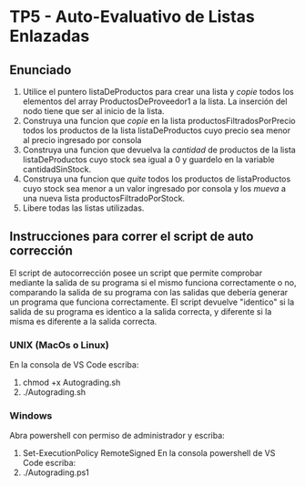 # TP5 - Auto-Evaluativo de Listas Enlazadas

## Enunciado
1. Utilice el puntero listaDeProductos para crear una lista y *copie* todos los elementos del array ProductosDeProveedor1 a la lista. La inserción del nodo tiene que ser al inicio de la lista.
2. Construya una funcion que *copie* en la lista productosFiltradosPorPrecio todos los productos de la lista listaDeProductos cuyo precio sea menor al precio ingresado por consola
3. Construya una funcion que devuelva la *cantidad* de productos de la lista listaDeProductos cuyo stock sea igual a 0 y guardelo en la variable cantidadSinStock.
4. Construya una funcion que *quite* todos los productos de listaProductos cuyo stock sea menor a un valor ingresado por consola y los *mueva* a una nueva lista productosFiltradoPorStock. 
5. Libere todas las listas utilizadas.

## Instrucciones para correr el script de auto corrección
El script de autocorrección posee un script que permite comprobar mediante la salida de su programa si el mismo funciona correctamente o no, comparando la salida de su programa con las salidas que debería generar un programa que funciona correctamente. El script devuelve "identico" si la salida de su programa es identico a la salida correcta, y diferente si la misma es diferente a la salida correcta.
### UNIX (MacOs o Linux)
En la consola de VS Code escriba:
1. chmod +x Autograding.sh
2. ./Autograding.sh
### Windows
Abra powershell con permiso de administrador y escriba:
1. Set-ExecutionPolicy RemoteSigned
En la consola powershell de VS Code escriba:
2. ./Autograding.ps1